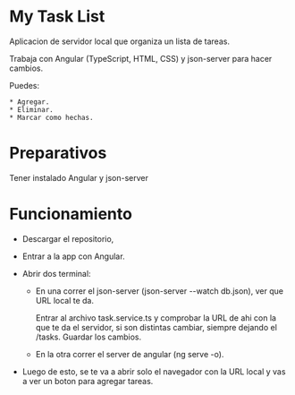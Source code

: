 # My Task List

  Aplicacion de servidor local que organiza un lista de tareas.
  
  Trabaja con Angular (TypeScript, HTML, CSS) y json-server para hacer cambios.
  
  Puedes:
  
    * Agregar.
    * Eliminar.
    * Marcar como hechas.
  
# Preparativos

  Tener instalado Angular y json-server
  
# Funcionamiento
  * Descargar el repositorio,
  * Entrar a la app con Angular.
  * Abrir dos terminal:
      * En una correr el json-server (json-server --watch db.json), ver que URL local te da.
        
        Entrar al archivo task.service.ts y comprobar la URL de ahi con la que te da el servidor, si son distintas cambiar, siempre dejando el /tasks. Guardar los cambios.
      
      * En la otra correr el server de angular (ng serve -o).

  * Luego de esto, se te va a abrir solo el navegador con la URL local y vas a ver un boton para agregar tareas.
